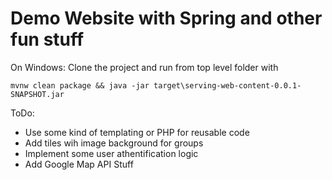 # Demo Website with Spring and other fun stuff

On Windows: Clone the project and run from top level folder with

```mvnw clean package && java -jar target\serving-web-content-0.0.1-SNAPSHOT.jar```

ToDo:

- Use some kind of templating or PHP for reusable code
- Add tiles wih image background for groups
- Implement some user athentification logic
- Add Google Map API Stuff